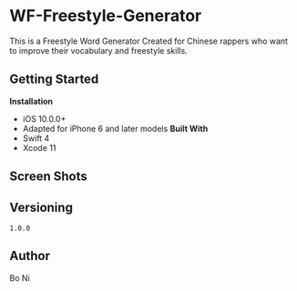 # WF-Freestyle-Generator
This is a Freestyle Word Generator Created for Chinese rappers who want to improve their vocabulary and freestyle skills.
## Getting Started
**Installation**
- iOS 10.0.0+
- Adapted for iPhone 6 and later models
**Built With**
- Swift 4
- Xcode 11
## Screen Shots
## Versioning
```
1.0.0
```
## Author
Bo Ni

